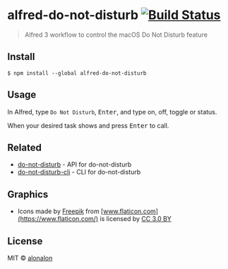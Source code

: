 # alfred-do-not-disturb [![Build Status](https://travis-ci.org/alonalon/alfred-do-not-disturb.svg?branch=master)](https://travis-ci.org/alonalon/alfred-do-not-disturb)

> Alfred 3 workflow to control the macOS Do Not Disturb feature


## Install

```
$ npm install --global alfred-do-not-disturb
```


## Usage

In Alfred, type `Do Not Disturb`, <kbd>Enter</kbd>, and type on, off, toggle or status.

When your desired task shows and press <kbd>Enter</kbd> to call.

## Related
- [do-not-disturb](https://github.com/sindresorhus/do-not-disturb) - API for do-not-disturb
- [do-not-disturb-cli](https://github.com/sindresorhus/do-not-disturb-cli) - CLI for do-not-disturb

## Graphics
- Icons made by [Freepik](http://www.freepik.com) from [www.flaticon.com](https://www.flaticon.com/) is licensed by [CC 3.0 BY](http://creativecommons.org/licenses/by/3.0/)

## License

MIT © [alonalon](http://aronhafner.com)
